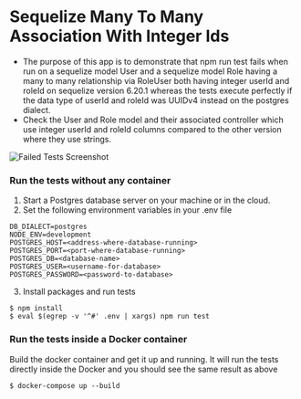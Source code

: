 # Sequelize Many To Many Association With Integer Ids

- The purpose of this app is to demonstrate that npm run test fails when run on a sequelize model User and a sequelize model Role having a many to many relationship via RoleUser both having integer userId and roleId on sequelize version 6.20.1 whereas the tests execute perfectly if the data type of userId and roleId was UUIDv4 instead on the postgres dialect. 
- Check the User and Role model and their associated controller which use integer userId and roleId columns compared to the other version where they use strings.

![Failed Tests Screenshot](https://imgur.com/KJeyMRk.png)
  
### Run the tests without any container
1. Start a Postgres database server on your machine or in the cloud.
2. Set the following environment variables in your .env file

```
DB_DIALECT=postgres
NODE_ENV=development
POSTGRES_HOST=<address-where-database-running>
POSTGRES_PORT=<port-where-database-running>
POSTGRES_DB=<database-name>
POSTGRES_USER=<username-for-database>
POSTGRES_PASSWORD=<password-to-database>
```

3. Install packages and run tests

```
$ npm install
$ eval $(egrep -v '^#' .env | xargs) npm run test
```

### Run the tests inside a Docker container

Build the docker container and get it up and running. It will run the tests directly inside the Docker and you should see the same result as above

```
$ docker-compose up --build
```
